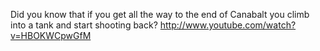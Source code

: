 Did you know that if you get all the way to the end of Canabalt you climb into a tank and start shooting back? http://www.youtube.com/watch?v=HBOKWCpwGfM
